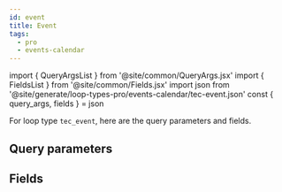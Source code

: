 ```yaml
---
id: event
title: Event
tags:
  - pro
  - events-calendar
---
```

import { QueryArgsList } from '@site/common/QueryArgs.jsx'
import { FieldsList } from '@site/common/Fields.jsx'
import json from '@site/generate/loop-types-pro/events-calendar/tec-event.json'
const { query_args, fields } = json

For loop type `tec_event`, here are the query parameters and fields.

## Query parameters

<QueryArgsList args={query_args} />

## Fields

<FieldsList fields={fields} />

